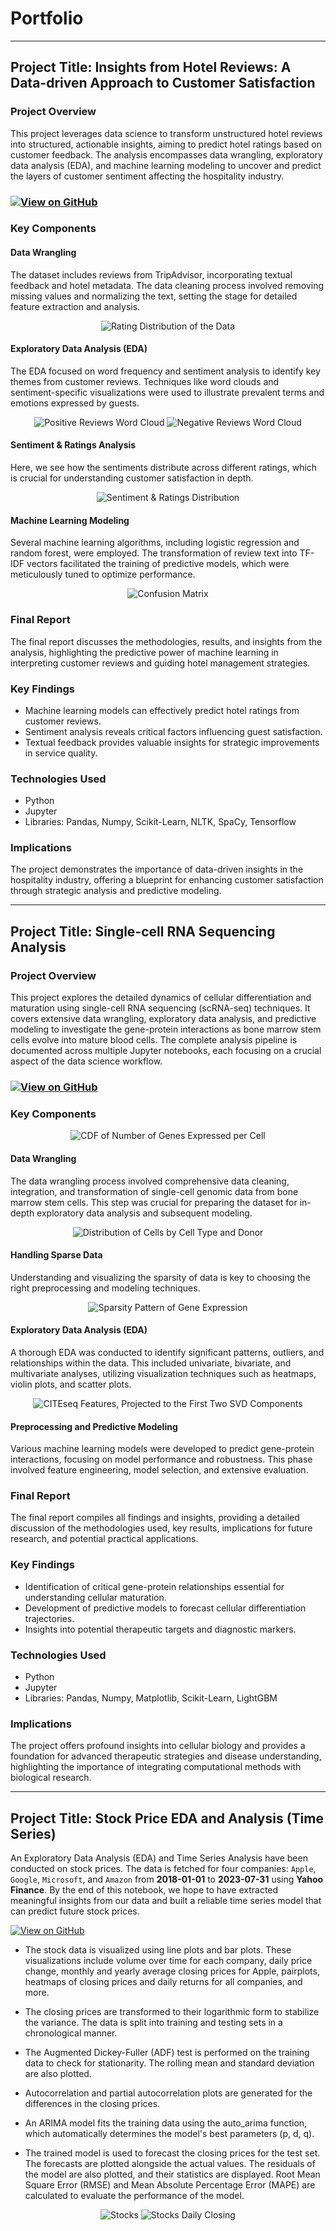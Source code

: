 # Portfolio

---

## Project Title: **Insights from Hotel Reviews: A Data-driven Approach to Customer Satisfaction**

### Project Overview

This project leverages data science to transform unstructured hotel reviews into structured, actionable insights, aiming to predict hotel ratings based on customer feedback. The analysis encompasses data wrangling, exploratory data analysis (EDA), and machine learning modeling to uncover and predict the layers of customer sentiment affecting the hospitality industry.

### [![View on GitHub](https://img.shields.io/badge/GitHub-View_on_GitHub-blue?logo=GitHub)](https://github.com/MJTGhasemi/Hotel_Reviews)

### Key Components

#### Data Wrangling
The dataset includes reviews from TripAdvisor, incorporating textual feedback and hotel metadata. The data cleaning process involved removing missing values and normalizing the text, setting the stage for detailed feature extraction and analysis.
<p align="center">
  <img src="Images/rating_distribution.png" alt="Rating Distribution of the Data"/>
</p>

#### Exploratory Data Analysis (EDA)
The EDA focused on word frequency and sentiment analysis to identify key themes from customer reviews. Techniques like word clouds and sentiment-specific visualizations were used to illustrate prevalent terms and emotions expressed by guests.

<p align="center">
  <img src="Images/positive_wordcloud.png" alt="Positive Reviews Word Cloud"/>
  <img src="Images/negative_wordcloud.png" alt="Negative Reviews Word Cloud"/>
</p>

#### Sentiment & Ratings Analysis
Here, we see how the sentiments distribute across different ratings, which is crucial for understanding customer satisfaction in depth.

<p align="center">
  <img src="Images/sentiment_ratings_distribution.png" alt="Sentiment & Ratings Distribution"/>
</p>

#### Machine Learning Modeling
Several machine learning algorithms, including logistic regression and random forest, were employed. The transformation of review text into TF-IDF vectors facilitated the training of predictive models, which were meticulously tuned to optimize performance.

<p align="center">
  <img src="Images/confusion_matrix.png" alt="Confusion Matrix"/>
</p>

### Final Report
The final report discusses the methodologies, results, and insights from the analysis, highlighting the predictive power of machine learning in interpreting customer reviews and guiding hotel management strategies.

### Key Findings
- Machine learning models can effectively predict hotel ratings from customer reviews.
- Sentiment analysis reveals critical factors influencing guest satisfaction.
- Textual feedback provides valuable insights for strategic improvements in service quality.

### Technologies Used
- Python
- Jupyter
- Libraries: Pandas, Numpy, Scikit-Learn, NLTK, SpaCy, Tensorflow

### Implications
The project demonstrates the importance of data-driven insights in the hospitality industry, offering a blueprint for enhancing customer satisfaction through strategic analysis and predictive modeling.

---

## Project Title: **Single-cell RNA Sequencing Analysis**

### Project Overview

This project explores the detailed dynamics of cellular differentiation and maturation using single-cell RNA sequencing (scRNA-seq) techniques. It covers extensive data wrangling, exploratory data analysis, and predictive modeling to investigate the gene-protein interactions as bone marrow stem cells evolve into mature blood cells. The complete analysis pipeline is documented across multiple Jupyter notebooks, each focusing on a crucial aspect of the data science workflow.

### [![View on GitHub](https://img.shields.io/badge/GitHub-View_on_GitHub-blue?logo=GitHub)](https://github.com/MJTGhasemi/ScRNA-Sequencing)

### Key Components
<p align="center">
  <img src="Images/RNA_CDF.jpg" alt="CDF of Number of Genes Expressed per Cell"/>
</p>

#### Data Wrangling
The data wrangling process involved comprehensive data cleaning, integration, and transformation of single-cell genomic data from bone marrow stem cells. This step was crucial for preparing the dataset for in-depth exploratory data analysis and subsequent modeling.
<p align="center">
  <img src="Images/RNA_Distribution.jpg" alt="Distribution of Cells by Cell Type and Donor"/>
</p>

#### Handling Sparse Data
Understanding and visualizing the sparsity of data is key to choosing the right preprocessing and modeling techniques.
<p align="center">
  <img src="Images/RNA_Pattern_Training.jpg" alt="Sparsity Pattern of Gene Expression"/>
</p>

#### Exploratory Data Analysis (EDA)
A thorough EDA was conducted to identify significant patterns, outliers, and relationships within the data. This included univariate, bivariate, and multivariate analyses, utilizing visualization techniques such as heatmaps, violin plots, and scatter plots.
<p align="center">
  <img src="Images/RNA_SVD.jpg" alt="CITEseq Features, Projected to the First Two SVD Components"/>
</p>

#### Preprocessing and Predictive Modeling
Various machine learning models were developed to predict gene-protein interactions, focusing on model performance and robustness. This phase involved feature engineering, model selection, and extensive evaluation.

### Final Report
The final report compiles all findings and insights, providing a detailed discussion of the methodologies used, key results, implications for future research, and potential practical applications.

### Key Findings
- Identification of critical gene-protein relationships essential for understanding cellular maturation.
- Development of predictive models to forecast cellular differentiation trajectories.
- Insights into potential therapeutic targets and diagnostic markers.

### Technologies Used
- Python
- Jupyter
- Libraries: Pandas, Numpy, Matplotlib, Scikit-Learn, LightGBM

### Implications
The project offers profound insights into cellular biology and provides a foundation for advanced therapeutic strategies and disease understanding, highlighting the importance of integrating computational methods with biological research.

---

## Project Title: **Stock Price EDA and Analysis (Time Series)**

An Exploratory Data Analysis (EDA) and Time Series Analysis have been conducted on stock prices. The data is fetched for four companies: `Apple`, `Google`, `Microsoft`, and `Amazon` from **2018-01-01** to **2023-07-31** using **Yahoo Finance**. By the end of this notebook, we hope to have extracted meaningful insights from our data and built a reliable time series model that can predict future stock prices.

[![View on GitHub](https://img.shields.io/badge/GitHub-View_on_GitHub-blue?logo=GitHub)](https://github.com/MJTGhasemi/ML_Projects/tree/main/Stocks%20Analysis)

- The stock data is visualized using line plots and bar plots. These visualizations include volume over time for each company, daily price change, monthly and yearly average closing prices for Apple, pairplots, heatmaps of closing prices and daily returns for all companies, and more.

- The closing prices are transformed to their logarithmic form to stabilize the variance. The data is split into training and testing sets in a chronological manner.

- The Augmented Dickey-Fuller (ADF) test is performed on the training data to check for stationarity. The rolling mean and standard deviation are also plotted.

- Autocorrelation and partial autocorrelation plots are generated for the differences in the closing prices.

- An ARIMA model fits the training data using the auto_arima function, which automatically determines the model's best parameters (p, d, q).

- The trained model is used to forecast the closing prices for the test set. The forecasts are plotted alongside the actual values. The residuals of the model are also plotted, and their statistics are displayed. Root Mean Square Error (RMSE) and Mean Absolute Percentage Error (MAPE) are calculated to evaluate the performance of the model.

<p align="center">
  <img src="Images/Stocks.png" alt="Stocks"/>
  <img src="Images/Stocks_Daily_Closing.png" alt="Stocks Daily Closing"/>
</p>



